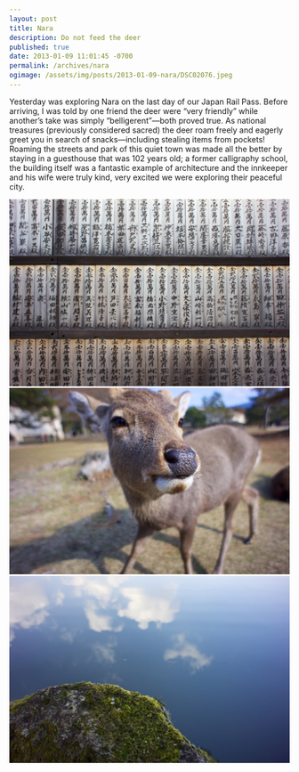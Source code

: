 ```yaml
---
layout: post
title: Nara
description: Do not feed the deer
published: true
date: 2013-01-09 11:01:45 -0700
permalink: /archives/nara
ogimage: /assets/img/posts/2013-01-09-nara/DSC02076.jpeg
---
```

Yesterday was exploring Nara on the last day of our Japan Rail Pass. Before arriving, I was told by one friend the deer were “very friendly” while another’s take was simply “belligerent”—both proved true. As national treasures (previously considered sacred) the deer roam freely and eagerly greet you in search of snacks—including stealing items from pockets! Roaming the streets and park of this quiet town was made all the better by staying in a guesthouse that was 102 years old; a former calligraphy school, the building itself was a fantastic example of architecture and the innkeeper and his wife were truly kind, very excited we were exploring their peaceful city.

![Temple writing][1]
![Deer][2]
![Pond reflections][3]

[1]: /assets/img/posts/2013-01-09-nara/DSC02059.jpeg
[2]: /assets/img/posts/2013-01-09-nara/DSC02076.jpeg
[3]: /assets/img/posts/2013-01-09-nara/DSC02097.jpeg
